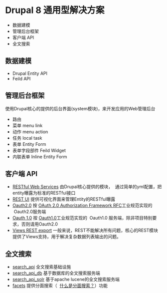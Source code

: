 # Drupal 8 通用型解决方案

- 数据建模
- 管理后台框架
- 客户端 API
- 全文搜索

## 数据建模
- Drupal Entity API
- Feild API

## 管理后台框架
使用Drupal核心的提供的后台界面(system模块)，来开发应用的Web管理后台

- 路由
- 菜单 menu link
- 动作 menu action
- 任务 local task
- 表单 Entity Form
- 表单字段部件 Feild Widget
- 内联表单 Inline Entity Form

## 客户端 API
- [RESTful Web Services](https://www.drupal.org/docs/8/api/restful-web-services-api) 由Drupal核心提供的模块，
  通过简单的yml配置，把entity曝露为标准的RESTful接口
- [REST UI](https://www.drupal.org/docs/8/api/restui) 提供可视化界面来管理Entity的RESTful曝露
- [Oauth2.0](https://www.drupal.org/project/simple_oauth) 按
  [OAuth 2.0 Authorization Framework RFC](https://tools.ietf.org/html/rfc6749)工业规范实现的
  Oauth2.0服务端
- [Oauth 1.0](https://www.drupal.org/project/oauth) 按
  [Oauth1.0](https://tools.ietf.org/html/rfc5849)工业规范实现的
  Oauth1.0 服务端，除非项目特别要求，否则请用Oauth2.0
- [Views REST export](https://www.drupal.org/docs/8/core/modules/rest/get-on-views-generated-lists) 
  一般来说，REST不能解决所有问题，核心的REST模块提供了Views支持，用于解决复杂数据列表输出的问题。

## 全文搜索

- [search_api](https://www.drupal.org/project/search_api) 全文搜索基础设施
- [search_api_db](https://www.drupal.org/project/search_api_db) 基于数据库的全文搜索服务端
- [search_api_solr](https://www.drupal.org/project/search_api_solr) 基于apache lucene的全文搜索服务端
- [facets](https://www.drupal.org/project/facets) 提供分面搜索（
  [什么是分面搜索？](http://cdc.tencent.com/2009/07/30/%E5%88%86%E9%9D%A2%E6%90%9C%E7%B4%A2%EF%BC%88faceted-search%EF%BC%89/)）功能
